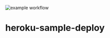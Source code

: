 ![example workflow](https://github.com/KemoyQW/heroku-sample-deploy/actions/workflows/sample.yml/badge.svg?branch=dev)
# heroku-sample-deploy
